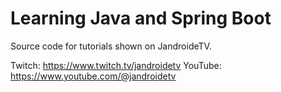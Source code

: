 # Learning Java and Spring Boot

Source code for tutorials shown on JandroideTV.

Twitch: https://www.twitch.tv/jandroidetv
YouTube: https://www.youtube.com/@jandroidetv
